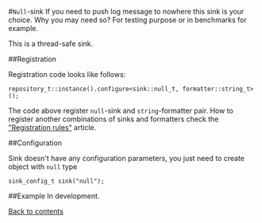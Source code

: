 #`Null`-sink
If you need to push log message to nowhere this sink is your choice. Why you may need so? For testing purpose or in benchmarks for example.

This is a thread-safe sink.

##Registration

Registration code looks like follows:

```
repository_t::instance().configure<sink::null_t, formatter::string_t>();
```

The code above register `null`-sink and `string`-formatter pair. How to register another combinations of sinks and formatters check the ["Registration rules"](registration-rules.md) article.

##Configuration

Sink doesn't have any configuration parameters, you just need to create object with `null` type

```
sink_config_t sink("null");
```

##Example
In development.

[Back to contents](contents.md)